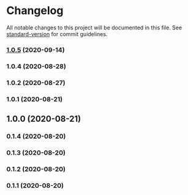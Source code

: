 # Changelog

All notable changes to this project will be documented in this file. See [standard-version](https://github.com/conventional-changelog/standard-version) for commit guidelines.

### [1.0.5](https://github.com/Corollarium/youtubedl-wrapper/compare/v1.0.4...v1.0.5) (2020-09-14)



### 1.0.4 (2020-08-28)



### 1.0.2 (2020-08-27)



### 1.0.1 (2020-08-21)



## 1.0.0 (2020-08-21)



### 0.1.4 (2020-08-20)



### 0.1.3 (2020-08-20)



### 0.1.2 (2020-08-20)



### 0.1.1 (2020-08-20)
